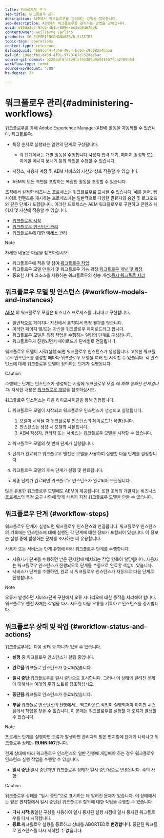 ```yaml
---
title: 워크플로우 관리
seo-title: 워크플로우 관리
description: AEM에서 워크플로우를 관리하는 방법을 알아봅니다.
seo-description: AEM에서 워크플로우를 관리하는 방법을 알아봅니다.
uuid: d000a13c-97cb-4b1b-809e-6c3eb0d675e8
contentOwner: Guillaume Carlino
products: SG_EXPERIENCEMANAGER/6.5/SITES
topic-tags: operations
content-type: reference
discoiquuid: 4b09cd44-434e-4834-bc0d-c9c082a4ba5a
exl-id: 10eecfb8-d43d-4f01-9778-87c752dee64c
source-git-commit: b220adf6fa3e9faf94389b9a9416b7fca2f89d9d
workflow-type: tm+mt
source-wordcount: '788'
ht-degree: 2%

---
```


# 워크플로우 관리{#administering-workflows}

워크플로우를 통해 Adobe Experience Manager(AEM) 활동을 자동화할 수 있습니다. 워크플로우:

* 특정 순서로 실행되는 일련의 단계로 구성됩니다.

   * 각 단계에서는 개별 활동을 수행합니다.사용자 입력 대기, 페이지 활성화 또는 이메일 메시지 보내기 등의 작업을 수행할 수 있습니다.

* 저장소, 사용자 계정 및 AEM 서비스의 자산과 상호 작용할 수 있습니다.
* AEM의 모든 측면을 포함하는 복잡한 활동을 조정할 수 있습니다.

조직에서 설정한 비즈니스 프로세스는 워크플로우로 표시될 수 있습니다. 예를 들어, 웹 사이트 컨텐츠를 게시하는 프로세스에는 일반적으로 다양한 관련자의 승인 및 로그오프와 같은 단계가 포함됩니다. 이러한 프로세스는 AEM 워크플로우로 구현하고 콘텐츠 페이지 및 자산에 적용할 수 있습니다.

* [워크플로우 시작](/help/sites-administering/workflows-starting.md)
* [워크플로우 인스턴스 관리](/help/sites-administering/workflows-administering.md)
* [워크플로우에 대한 액세스 관리](/help/sites-administering/workflows-managing.md)

>[!NOTE]
>
>자세한 내용은 다음을 참조하십시오.
>
>* 워크플로우에 적용 및 참여:[워크플로우 작업](/help/sites-authoring/workflows.md)
>* 워크플로우 모델 만들기 및 워크플로우 기능 확장:[워크플로우 개발 및 확장](/help/sites-developing/workflows.md)
>* 중요한 서버 리소스를 사용하는 워크플로우의 성능 개선:[동시 워크플로 처리](/help/sites-deploying/configuring-performance.md#concurrent-workflow-processing)

>



## 워크플로우 모델 및 인스턴스 {#workflow-models-and-instances}

[AEM](/help/sites-developing/workflows.md#model) 의 워크플로우 모델은 비즈니스 프로세스를 나타내고 구현합니다.

* 일반적으로 페이지나 자산에서 움직여서 특정 결과를 얻습니다.
* 이러한 페이지 및/또는 자산을 워크플로우 페이로드라고 합니다.
* 워크플로우 모델은 특정 작업을 수행하는 일련의 단계로 구성됩니다.
* 워크플로우가 진행되면서 페이로드가 단계별로 전달됩니다.

워크플로우 모델이 시작(실행)되면 워크플로우 인스턴스가 생성됩니다. 고유한 워크플로우 인스턴스를 생성할 때마다 워크플로우 모델을 여러 번 시작할 수 있습니다. 각 인스턴스에 대해 워크플로우 모델이 정의하는 단계가 실행됩니다.

>[!CAUTION]
>
>수행되는 단계는 인스턴스가 생성되는 시점에 워크플로우 모델 *에 의해 정의된 단계입니다.* 자세한 내용은 [워크플로우 개발](/help/sites-developing/workflows.md#model)을 참조하십시오.

워크플로우 인스턴스는 다음 라이프사이클을 통해 진행됩니다.

1. 워크플로우 모델이 시작되고 워크플로우 인스턴스가 생성되고 실행됩니다.

   1. 모델이 시작될 때 워크플로우 인스턴스의 페이로드가 식별됩니다.
   1. 인스턴스는 생성 시 모델의 사본입니다.
   1. AEM 작성자, 관리자 또는 서비스는 워크플로우 모델을 시작할 수 있습니다.

1. 워크플로우 모델의 첫 번째 단계가 실행됩니다.
1. 단계가 완료되고 워크플로우 엔진은 모델을 사용하여 실행할 다음 단계를 결정합니다.
1. 워크플로우 모델의 후속 단계가 실행 및 완료됩니다.
1. 최종 단계가 완료되면 워크플로우 인스턴스가 완료되어 보관됩니다.

많은 유용한 워크플로우 모델에도 AEM이 제공됩니다. 또한 조직의 개발자는 비즈니스 프로세스의 특정 요구 사항에 맞게 사용자 지정 워크플로우 모델을 만들 수 있습니다.

## 워크플로우 단계 {#workflow-steps}

워크플로우 단계가 실행되면 워크플로우 인스턴스와 연결됩니다. 워크플로우 인스턴스의 기록에는 인스턴스에 대해 실행된 각 단계에 대한 정보가 포함되어 있습니다. 이 정보는 실행 중에 발생하는 문제를 조사하는 데 유용합니다.

사용자 또는 서비스는 단계 유형에 따라 워크플로우 단계를 수행합니다.

* 사용자가 단계를 수행하면 받은 편지함에 배치되는 작업 항목이 할당됩니다. 사용자는 워크플로우 인스턴스가 진행되도록 단계를 수동으로 완료할 책임이 있습니다.
* 서비스가 단계를 수행하면, 완료 시 워크플로우 인스턴스가 자동으로 다음 단계로 진행합니다.

>[!NOTE]
>
>오류가 발생하면 서비스/단계 구현에서 오류 시나리오에 대한 동작을 처리해야 합니다. 워크플로우 엔진 자체는 작업을 다시 시도한 다음 오류를 기록하고 인스턴스를 중지합니다.

## 워크플로우 상태 및 작업 {#workflow-status-and-actions}

워크플로우에는 다음 상태 중 하나가 있을 수 있습니다.

* **실행** 중:워크플로우 인스턴스가 실행 중입니다.
* **완료됨**:워크플로 인스턴스가 종료되었습니다.

* **일시 중단**:워크플로우를 일시 중단으로 표시합니다. 그러나 이 상태의 알려진 문제에 대해서는 아래의 주의 노트를 참조하십시오.
* **중단됨**:워크플로 인스턴스가 종료되었습니다.
* **부실**:워크플로 인스턴스의 진행에서는 백그라운드 작업이 실행되어야 하지만 시스템에서 작업을 찾을 수 없습니다. 이 문제는 워크플로우를 실행할 때 오류가 발생할 수 있습니다.

>[!NOTE]
>
>프로세스 단계를 실행하면 오류가 발생하면 관리자의 받은 편지함에 단계가 나타나고 워크플로우 상태는 **RUNNING**&#x200B;입니다.

현재 상태에 따라 워크플로우 인스턴스의 일반 진행에 개입해야 하는 경우 워크플로우 인스턴스 실행 작업을 수행할 수 있습니다.

* **일시 중단**:일시 중단하면 워크플로우 상태가 일시 중단됨으로 변경됩니다. 주의 사항:

>[!CAUTION]
>
>워크플로우 상태를 &quot;일시 중단&quot;으로 표시하는 데 알려진 문제가 있습니다. 이 상태에서는 받은 편지함에서 일시 중단된 워크플로우 항목에 대한 작업을 수행할 수 있습니다.

* **다시 시작**:동일한 구성을 사용하여 일시 중지된 실행 시점에 일시 중지된 워크플로우를 다시 시작합니다.
* **종료**:워크플로우 실행을 종료하고 상태를 ABORTED로  **변경합니다**. 중단된 워크플로 인스턴스를 다시 시작할 수 없습니다.
